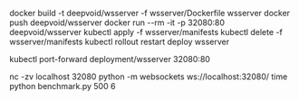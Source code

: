 docker build -t deepvoid/wsserver -f wsserver/Dockerfile wsserver
docker push deepvoid/wsserver
docker run --rm -it -p 32080:80 deepvoid/wsserver
kubectl apply -f wsserver/manifests
kubectl delete -f wsserver/manifests
kubectl rollout restart deploy wsserver

kubectl port-forward deployment/wsserver 32080:80

nc -zv localhost 32080
python -m websockets ws://localhost:32080/
time python benchmark.py 500 6
